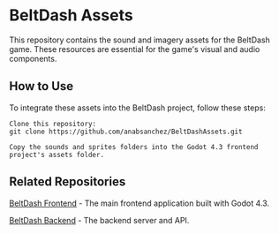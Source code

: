 # BeltDash Assets

This repository contains the sound and imagery assets for the BeltDash game. These resources are essential for the game's visual and audio components.

## How to Use

To integrate these assets into the BeltDash project, follow these steps:

    Clone this repository:
    git clone https://github.com/anabsanchez/BeltDashAssets.git

    Copy the sounds and sprites folders into the Godot 4.3 frontend project's assets folder.

## Related Repositories

[BeltDash Frontend](https://github.com/anabsanchez/BeltDashFrontend.git) - The main frontend application built with Godot 4.3.

[BeltDash Backend](https://github.com/anabsanchez/BeltDashBackend.git) - The backend server and API.
